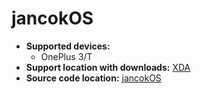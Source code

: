 # jancokOS

+ **Supported devices:**
    + OnePlus 3/T
+ **Support location with downloads:** [XDA](https://forum.xda-developers.com/oneplus-3/development/jancokos-oneplus3-t-oms-t3641899)
+ **Source code location:** [jancokOS](https://github.com/jancokOS)
